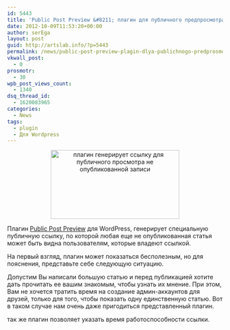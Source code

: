 ```yaml
---
id: 5443
title: 'Public Post Preview &#8211; плагин для публичного предпросмотра черновика в WordPress'
date: 2012-10-09T11:53:20+00:00
author: serEga
layout: post
guid: http://artslab.info/?p=5443
permalink: /news/public-post-preview-plagin-dlya-publichnogo-predprosmotra-chernovika-v-wordpress/
vkwall_post:
  - 0
prosmotr:
  - 30
wpb_post_views_count:
  - 1340
dsq_thread_id:
  - 1620083965
categories:
  - News
tags:
  - plugin
  - Для Wordpress
---
```

<center>
  <a href="http://img.artslab.info/public_post_preview_wordpress.png"><img src="http://img.artslab.info/public_post_preview_wordpress-300x161.png" alt="плагин генерирует ссылку для публичного просмотра не опубликованной записи" title="public_post_preview_wordpress" width="300" height="161" class="aligncenter size-medium wp-image-5446" srcset="http://img.artslab.info/public_post_preview_wordpress-300x161.png 300w, http://img.artslab.info/public_post_preview_wordpress.png 476w" sizes="(max-width: 300px) 100vw, 300px" /></a>
</center>

Плагин [Public Post Preview](http://wordpress.org/extend/plugins/public-post-preview/) для WordPress, генерирует специальную публичную ссылку, по которой любая еще не опубликованная статья может быть видна пользователям, которые владеют ссылкой.

На первый взгляд, плагин может показаться бесполезным, но для пояснения, представьте себе следующую ситуацию.

<!--more-->

Допустим Вы написали большую статью и перед публикацией хотите дать прочитать ее вашим знакомым, чтобы узнать их мнение. При этом, Вам не хочется тратить время на создание админ-аккаунтов для друзей, только для того, чтобы показать одну единственную статью. Вот в таком случае нам очень даже пригодиться представленный плагин.

так же плагин позволяет указать время работоспособности ссылки.